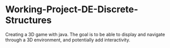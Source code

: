 # Working-Project-DE-Discrete-Structures
Creating a 3D game with java. The goal is to be able to display and navigate through a 3D environment, and potentially add interactivity.
